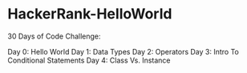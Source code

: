 # HackerRank-HelloWorld
30 Days of Code Challenge:

Day 0: Hello World
Day 1: Data Types
Day 2: Operators
Day 3: Intro To Conditional Statements
Day 4: Class Vs. Instance
